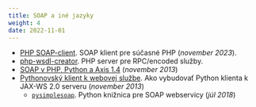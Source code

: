 ```yaml
---
title: SOAP a iné jazyky
weight: 4
date: 2022-11-01
---
```


* [PHP SOAP-client](https://github.com/phpro/soap-client). SOAP klient pre súčasné PHP (*november 2023*). 
* [php-wsdl-creator](https://code.google.com/archive/p/php-wsdl-creator/). PHP server pre RPC/encoded služby.
* [SOAP v PHP, Python a Axis 1.4](../kopr-soap-web-services-php-python-java6.pdf) (*november 2013*)
* [Pythonovský klient k webovej službe](http://ics.upjs.sk/~novotnyr/blog/1481/pysimplesoap-pythonovsky-klient-k-webovej-sluzbe-jax-ws-2-0-2013).
  Ako vybudovať Python klienta k JAX-WS 2.0 serveru (*november 2013*)
  *    [`pysimplesoap`](https://github.com/pysimplesoap/pysimplesoap). Python knižnica pre SOAP webservicy (*júl 2018*)
